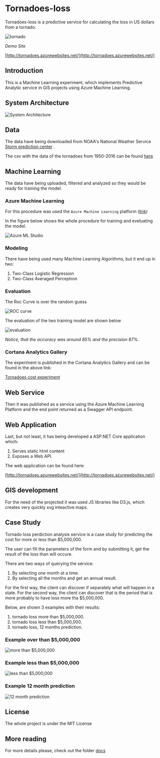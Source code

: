# Tornadoes-loss

Tornadoes-loss is a predictive service for calculating the loss in US dollars from a tornado. 

![tornado](images/supercell.jpg)

*Demo Site*

[http://tornadoes.azurewebsites.net/](http://tornadoes.azurewebsites.net/)


## Introduction

This is a Machine Learning experiment, which implements Predictive Analytic service in GIS projects using Azure Machine Learning.

## System Architecture

![System Architecture](images/Architecture.jpg)

## Data

The data have being downloaded from NOAA's National Weather Service [Storm prediction center](http://www.spc.noaa.gov/wcm/#jmc) .

The csv with the data of the tornadoes from 1950-2016 can be found [here](data/All_tornadoes_with_headers.csv)

## Machine Learning

The data have being uploaded, filtered and analyzed so they would be ready for training the model.

### Azure Machine Learning

For this procedure was used the `Azure Machine Learning` platform ([link](studio.azureml.net/)) 

In the figure below shows the whole procedure for training and eveluating the model.

![Azure ML Studio](images/model.jpg)

### Modeling

There have being used many Machine Learning Algorithms, but it end up in two:

1. Two-Class Logistic Regression 
2. Two-Class Averaged Perceptron 


### Evaluation 

The Roc Curve is over the random guess 

![ROC curve](images/roc.jpg)

The evaluation of the two training model are shown below 

![evaluation](images/results.jpg)

 *Notice, that the accuracy was around 85% and the precision 87%.*

### Cortana Analytics Gallery 

The experiment is published in the Cortana Analytics Gallery and can be found in the above link:

[Tornadoes cost experiment](https://gallery.cortanaintelligence.com/Experiment/Tornadoes-cost-experiment-1)

## Web Service

Then it was published as a service using the Azure Machine Learning Platform and the end point returned as a Swagger API endpoint.


## Web Application

Last, but not least, it has being developed a ASP.NET Core application which:

1. Serves static html content
2. Exposes a Web API.

The web application can be found here:

[http://tornadoes.azurewebsites.net/](http://tornadoes.azurewebsites.net/)

## GIS development

For the need of the projected it was used JS libraries like D3.js, which creates very quickly svg inteactive maps.

## Case Study

Tornado loss perdiction analysis service is a case study for predicting the cost for more or less 
than $5,000,000. 

The user can fill the parameters of the form and by submitting it, get the result of the loss than will occure.

There are two ways of querying the service:

1. By selecting one month at a time.
2. By selecting all the months and get an annual result.

For the first way, the client can discover if separately what will happen in a state.
For the second way, the client can discover that is the period that is more probably to have loss more tha $5,000,000.   

Below, are shown 3 examples with their results:
1. tornado loss more than $5,000,000.
2. tornado loss less than $5,000,000.
3. tornado loss, 12 months prediction.

### Example over than $5,000,000 

![more than $5,000,000](images/more.jpg) 

### Example less than $5,000,000 

![less than $5,000,000](images/less.jpg)

### Example 12 month prediction 

![12 month prediction](images/allmonths.jpg)


## License

The whole project is under the MIT License

## More reading

For more details please, check out the folder [docs](/docs)
